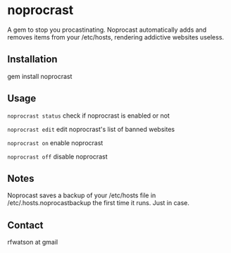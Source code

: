 noprocrast
=========

A gem to stop you procastinating. Noprocast automatically adds and removes items from your /etc/hosts, rendering addictive websites useless.

Installation
------------

gem install noprocrast

Usage
-----

`noprocrast status` check if noprocrast is enabled or not

`noprocrast edit` edit noprocrast's list of banned websites

`noprocrast on` enable noprocrast

`noprocrast off` disable noprocrast

Notes
-----

Noprocast saves a backup of your /etc/hosts file in /etc/.hosts.noprocastbackup the first time it runs. Just in case.

Contact
-------

rfwatson at gmail

